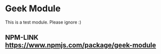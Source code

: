 # Geek Module

This is a test module. Please ignore :)

## NPM-LINK https://www.npmjs.com/package/geek-module
